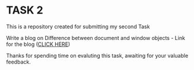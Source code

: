 # TASK 2

This is a repository created for submitting my second Task

Write a blog on Difference between document and window objects
    - Link for the blog ([CLICK HERE](https://medium.com/@risudeveloper/difference-between-document-and-window-objects-2f3d71ed25a9))

Thanks for spending time on evaluting this task, awaiting for your valuable feedback.